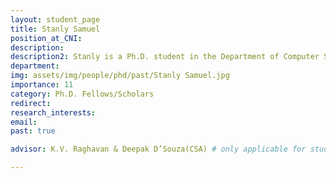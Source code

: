 ```yaml
---
layout: student_page
title: Stanly Samuel
position_at_CNI: 
description: 
description2: Stanly is a Ph.D. student in the Department of Computer Science and Automation at Indian Institute of Science, Bangalore, advised by Prof. K.V. Raghavan and Prof. Deepak D’Souza. His research focuses on designing algorithms and building scalable tools in the domain of reactive synthesis using ideas from program verification, the theory of infinite games, and logic which has applications to cyber-physical system control and wireless sensor networks. His interests lie in the fine intersection between theory and practice, especially in the umbrella area of algorithmic program synthesis.
department:
img: assets/img/people/phd/past/Stanly Samuel.jpg
importance: 11
category: Ph.D. Fellows/Scholars
redirect: 
research_interests: 
email: 
past: true

advisor: K.V. Raghavan & Deepak D’Souza(CSA) # only applicable for students or fellows

---
```

